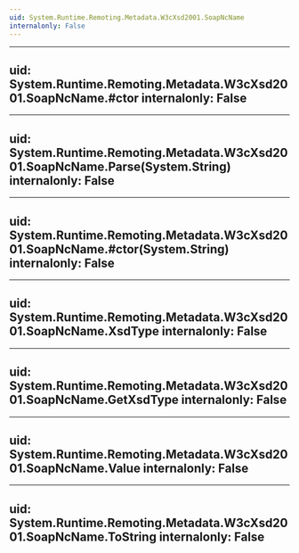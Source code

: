 ```yaml
---
uid: System.Runtime.Remoting.Metadata.W3cXsd2001.SoapNcName
internalonly: False
---
```


---
uid: System.Runtime.Remoting.Metadata.W3cXsd2001.SoapNcName.#ctor
internalonly: False
---

---
uid: System.Runtime.Remoting.Metadata.W3cXsd2001.SoapNcName.Parse(System.String)
internalonly: False
---

---
uid: System.Runtime.Remoting.Metadata.W3cXsd2001.SoapNcName.#ctor(System.String)
internalonly: False
---

---
uid: System.Runtime.Remoting.Metadata.W3cXsd2001.SoapNcName.XsdType
internalonly: False
---

---
uid: System.Runtime.Remoting.Metadata.W3cXsd2001.SoapNcName.GetXsdType
internalonly: False
---

---
uid: System.Runtime.Remoting.Metadata.W3cXsd2001.SoapNcName.Value
internalonly: False
---

---
uid: System.Runtime.Remoting.Metadata.W3cXsd2001.SoapNcName.ToString
internalonly: False
---
